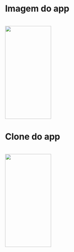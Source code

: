 
<h1>Imagem do app<h1/>
  <img src="https://cdn.discordapp.com/attachments/756144018714263685/1042556042262872084/IMG_1638.png" width="150" height="300">
<h1>Clone do app<h1/>
  <img src="https://cdn.discordapp.com/attachments/756144018714263685/1042556041877012511/IMG_1639.png" width="150" height="300">
